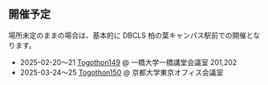 ## 開催予定

場所未定のままの場合は、基本的に DBCLS 柏の葉キャンパス駅前での開催となります。

* 2025-02-20〜21 [Togothon149](https://github.com/dbcls/Togothon/wiki/Togothon149) @ 一橋大学一橋講堂会議室 201,202
* 2025-03-24〜25 [Togothon150](https://github.com/dbcls/Togothon/wiki/Togothon150)  @ 京都大学東京オフィス会議室

